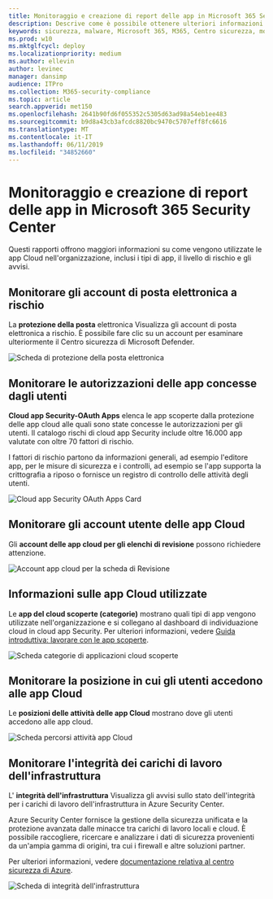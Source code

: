 ```yaml
---
title: Monitoraggio e creazione di report delle app in Microsoft 365 Security Center
description: Descrive come è possibile ottenere ulteriori informazioni sull'utilizzo delle app Cloud nell'organizzazione
keywords: sicurezza, malware, Microsoft 365, M365, Centro sicurezza, monitoraggio, report, app
ms.prod: w10
ms.mktglfcycl: deploy
ms.localizationpriority: medium
ms.author: ellevin
author: levinec
manager: dansimp
audience: ITPro
ms.collection: M365-security-compliance
ms.topic: article
search.appverid: met150
ms.openlocfilehash: 2641b90fd6f055352c5305d63ad98a54eb1ee483
ms.sourcegitcommit: b9d8a43cb3afcdc8820bc9470c5707eff8fc6616
ms.translationtype: MT
ms.contentlocale: it-IT
ms.lasthandoff: 06/11/2019
ms.locfileid: "34852660"
---
```

# <a name="app-monitoring-and-reporting-in-microsoft-365-security-center"></a>Monitoraggio e creazione di report delle app in Microsoft 365 Security Center

Questi rapporti offrono maggiori informazioni su come vengono utilizzate le app Cloud nell'organizzazione, inclusi i tipi di app, il livello di rischio e gli avvisi.

## <a name="monitor-email-accounts-at-risk"></a>Monitorare gli account di posta elettronica a rischio

La **protezione della posta** elettronica Visualizza gli account di posta elettronica a rischio. È possibile fare clic su un account per esaminare ulteriormente il Centro sicurezza di Microsoft Defender.

![Scheda di protezione della posta elettronica](./media/security-docs/email-protection.png)

## <a name="monitor-app-permissions-granted-by-users"></a>Monitorare le autorizzazioni delle app concesse dagli utenti

**Cloud app Security-OAuth Apps** elenca le app scoperte dalla protezione delle app cloud alle quali sono state concesse le autorizzazioni per gli utenti. Il catalogo rischi di cloud app Security include oltre 16.000 app valutate con oltre 70 fattori di rischio.

I fattori di rischio partono da informazioni generali, ad esempio l'editore app, per le misure di sicurezza e i controlli, ad esempio se l'app supporta la crittografia a riposo o fornisce un registro di controllo delle attività degli utenti.

![Cloud app Security OAuth Apps Card](./media/security-docs/cloud-app-security-oauth-apps.png)

## <a name="monitor-cloud-app-user-accounts"></a>Monitorare gli account utente delle app Cloud

Gli **account delle app cloud per gli elenchi di revisione** possono richiedere attenzione.

![Account app cloud per la scheda di Revisione](./media/security-docs/cloud-app-accounts-for-review.png)

## <a name="understand-which-cloud-apps-are-used"></a>Informazioni sulle app Cloud utilizzate

Le **app del cloud scoperte (categorie)** mostrano quali tipi di app vengono utilizzate nell'organizzazione e si collegano al dashboard di individuazione cloud in cloud app Security. Per ulteriori informazioni, vedere [Guida introduttiva: lavorare con le app scoperte](https://docs.microsoft.com/cloud-app-security/discovered-apps).  

![Scheda categorie di applicazioni cloud scoperte](./media/security-docs/discovered-cloud-apps-categories.png)

## <a name="monitor-where-users-access-cloud-apps"></a>Monitorare la posizione in cui gli utenti accedono alle app Cloud

Le **posizioni delle attività delle app Cloud** mostrano dove gli utenti accedono alle app cloud.

![Scheda percorsi attività app Cloud](./media/security-docs/cloud-app-activity-locations.png)

## <a name="monitor-health-for-infrastructure-workloads"></a>Monitorare l'integrità dei carichi di lavoro dell'infrastruttura

L' **integrità dell'infrastruttura** Visualizza gli avvisi sullo stato dell'integrità per i carichi di lavoro dell'infrastruttura in Azure Security Center.

Azure Security Center fornisce la gestione della sicurezza unificata e la protezione avanzata dalle minacce tra carichi di lavoro locali e cloud. È possibile raccogliere, ricercare e analizzare i dati di sicurezza provenienti da un'ampia gamma di origini, tra cui i firewall e altre soluzioni partner.

Per ulteriori informazioni, vedere [documentazione relativa al centro sicurezza di Azure](https://docs.microsoft.com/azure/security-center/).

![Scheda di integrità dell'infrastruttura](./media/security-docs/infrastructure-health.png)
